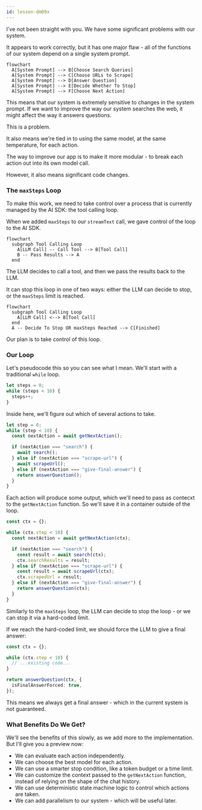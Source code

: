 ```yaml
---
id: lesson-dm09x
---
```


I've not been straight with you. We have some significant problems with our system.

It appears to work correctly, but it has one major flaw - all of the functions of our system depend on a single system prompt.

```mermaid
flowchart
  A[System Prompt] --> B[Choose Search Queries]
  A[System Prompt] --> C[Choose URLs to Scrape]
  A[System Prompt] --> D[Answer Question]
  A[System Prompt] --> E[Decide Whether To Stop]
  A[System Prompt] --> F[Choose Next Action]
```

This means that our system is extremely sensitive to changes in the system prompt. If we want to improve the way our system searches the web, it might affect the way it answers questions.

This is a problem.

It also means we're tied in to using the same model, at the same temperature, for each action.

The way to improve our app is to make it more modular - to break each action out into its own model call.

However, it also means significant code changes.

### The `maxSteps` Loop

To make this work, we need to take control over a process that is currently managed by the AI SDK: the tool calling loop.

When we added `maxSteps` to our `streamText` call, we gave control of the loop to the AI SDK.

```mermaid
flowchart
  subgraph Tool Calling Loop
    A[LLM Call] -- Call Tool --> B[Tool Call]
    B -- Pass Results --> A
  end
```

The LLM decides to call a tool, and then we pass the results back to the LLM.

It can stop this loop in one of two ways: either the LLM can decide to stop, or the `maxSteps` limit is reached.

```mermaid
flowchart
  subgraph Tool Calling Loop
    A[LLM Call] <--> B[Tool Call]
  end
  A -- Decide To Stop OR maxSteps Reached --> C[Finished]
```

Our plan is to take control of this loop.

### Our Loop

Let's pseudocode this so you can see what I mean. We'll start with a traditional `while` loop.

```ts
let steps = 0;
while (steps < 10) {
  steps++;
}
```

Inside here, we'll figure out which of several actions to take.

```ts
let step = 0;
while (step < 10) {
  const nextAction = await getNextAction();

  if (nextAction === "search") {
    await search();
  } else if (nextAction === "scrape-url") {
    await scrapeUrl();
  } else if (nextAction === "give-final-answer") {
    return answerQuestion();
  }
}
```

Each action will produce some output, which we'll need to pass as contecxt to the `getNextAction` function. So we'll save it in a container outside of the loop.

```ts
const ctx = {};

while (ctx.step < 10) {
  const nextAction = await getNextAction(ctx);

  if (nextAction === "search") {
    const result = await search(ctx);
    ctx.searchResults = result;
  } else if (nextAction === "scrape-url") {
    const result = await scrapeUrl(ctx);
    ctx.scrapedUrl = result;
  } else if (nextAction === "give-final-answer") {
    return answerQuestion(ctx);
  }
}
```

Similarly to the `maxSteps` loop, the LLM can decide to stop the loop - or we can stop it via a hard-coded limit.

If we reach the hard-coded limit, we should force the LLM to give a final answer:

```ts
const ctx = {};

while (ctx.step < 10) {
  // ...existing code...
}

return answerQuestion(ctx, {
  isFinalAnswerForced: true,
});
```

This means we always get a final answer - which in the current system is not guaranteed.

### What Benefits Do We Get?

We'll see the benefits of this slowly, as we add more to the implementation. But I'll give you a preview now:

- We can evaluate each action independently.
- We can choose the best model for each action.
- We can use a smarter stop condition, like a token budget or a time limit.
- We can customize the context passed to the `getNextAction` function, instead of relying on the shape of the chat history.
- We can use deterministic state machine logic to control which actions are taken.
- We can add parallelism to our system - which will be useful later.

